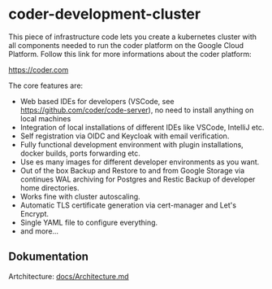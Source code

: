 # coder-development-cluster

This piece of infrastructure code lets you create a kubernetes cluster with all components needed to run the coder platform on the Google Cloud Platform. Follow this link for more informations about the coder platform:

  https://coder.com

The core features are:

- Web based IDEs for developers (VSCode, see https://github.com/coder/code-server), no need to install anything on local machines
- Integration of local installations of different IDEs like VSCode, IntelliJ etc.
- Self registration via OIDC and Keycloak with email verification.
- Fully functional development environment with plugin installations, docker builds, ports forwarding etc.
- Use es many images for different developer environments as you want.
- Out of the box Backup and Restore to and from Google Storage via continues WAL archiving for Postgres and Restic Backup of developer home directories.
- Works fine with cluster autoscaling.
- Automatic TLS certificate generation via cert-manager and Let's Encrypt.
- Single YAML file to configure everything.
- and more...

## Dokumentation

Artchitecture: [docs/Architecture.md](docs/Architecture.md)



